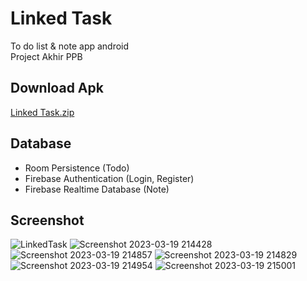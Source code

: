 # Linked Task
To do list &amp; note app android <br>
Project Akhir PPB <br>

## Download Apk
[Linked Task.zip](https://github.com/SamuelAndrey/Linked-Task-Android-App/files/10300394/Linked.Task.zip)


## Database
- Room Persistence (Todo) <br>
- Firebase Authentication (Login, Register) <br>
- Firebase Realtime Database (Note) <br>

## Screenshot
![LinkedTask](https://user-images.githubusercontent.com/96031557/227712636-3599eac7-22d3-470d-bbbe-34376bca63f6.png)
![Screenshot 2023-03-19 214428](https://user-images.githubusercontent.com/96031557/226184157-67f86dbd-d41f-47e1-a857-884637513102.png)
![Screenshot 2023-03-19 214857](https://user-images.githubusercontent.com/96031557/226184162-cb8b02a8-a27c-4a16-8e1d-df1080ab431b.png)
![Screenshot 2023-03-19 214829](https://user-images.githubusercontent.com/96031557/226184170-6dc19b80-e415-41ec-94f8-eac7e4f133b2.png)
![Screenshot 2023-03-19 214954](https://user-images.githubusercontent.com/96031557/226184177-6edb7384-9bcf-458c-9d37-f678cbfc16f7.png)
![Screenshot 2023-03-19 215001](https://user-images.githubusercontent.com/96031557/226184181-4325df67-8d6c-4f1d-802f-560545c75650.png)
